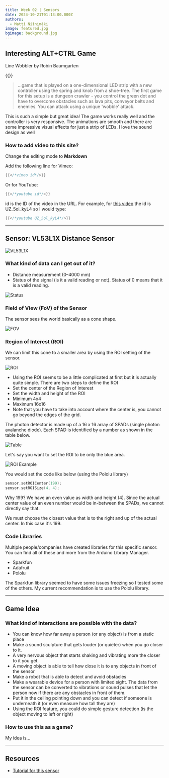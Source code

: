 ```yaml
---
title: Week 02 | Sensors
date: 2024-10-21T01:13:00.000Z
authors:
  - Matti Niinimäki
image: featured.jpg
bgimage: background.jpg
---
```


## Interesting ALT+CTRL Game

Line Wobbler by Robin Baumgarten

{{<youtube UZ_5ol_kyL4>}}

> ...game that is played on a one-dimensional LED strip with a new controller using the spring and knob from a shoe-tree. The first game for this setup is a dungeon crawler - you control the green dot and have to overcome obstacles such as lava pits, conveyor belts and enemies. You can attack using a unique 'wobble' attack.

This is such a simple but great idea! The game works really well and the controller is very responsive. The animations are smooth and there are some impressive visual effects for just a strip of LEDs. I love the sound design as well

### How to add video to this site?

Change the editing mode to **Markdown**

Add the following line for Vimeo:

```go
{{</*vimeo id*/>}}
```

Or for YouTube:

```go
{{</*youtube id*/>}}
```

id is the ID of the video in the URL. For example, for [this video](https://www.youtube.com/watch?v=UZ_5ol_kyL4) the id is UZ_5ol_kyL4 so I would type:

```go
{{</*youtube UZ_5ol_kyL4*/>}}
```

---

## Sensor: VL53L1X Distance Sensor

![VL53L1X](VL53L1X.jpg)

### What kind of data can I get out of it?

- Distance measurement (0–4000 mm)
- Status of the signal (is it a valid reading or not). Status of 0 means that it is a valid reading.

![Status](status.png)

### Field of View (FoV) of the Sensor

The sensor sees the world basically as a cone shape.

![FOV](fov.png)

### Region of Interest (ROI)

We can limit this cone to a smaller area by using the ROI setting of the sensor.

![ROI](roi.png)

- Using the ROI seems to be a little complicated at first but it is actually quite simple. There are two steps to define the ROI
- Set the center of the Region of Interest
- Set the width and height of the ROI
- Minimum 4x4
- Maximum 16x16
- Note that you have to take into account where the center is, you cannot go beyond the edges of the grid.

The photon detector is made up of a 16 x 16 array of SPADs (single photon avalanche diode). Each SPAD is identified by a number as shown in the table below.

![Table](table.jpg)

Let's say you want to set the ROI to be only the blue area. 

![ROI Example](roi_example.jpg)

You would set the code like below (using the Pololu library)

```c
sensor.setROICenter(199);
sensor.setROISize(4, 4);
```

Why 199? We have an even value as width and height (4). Since the actual center value of an even number would be in-between the SPADs, we cannot directly say that.

We must choose the closest value that is to the right and up of the actual center. In this case it's 199.

### Code Libraries

Multiple people/companies have created libraries for this specific sensor. You can find all of these and more from the Arduino Library Manager.
- Sparkfun
- Adafruit
- Pololu

The Sparkfun library seemed to have some issues freezing so I tested some of the others. My current recommendation is to use the Pololu library.

---

## Game Idea

### What kind of interactions are possible with the data?

- You can know how far away a person (or any object) is from a static place
- Make a sound sculpture that gets louder (or quieter) when you go closer to it.
- A very nervous object that starts shaking and vibrating more the closer to it you get.
- A moving object is able to tell how close it is to any objects in front of the sensor
- Make a robot that is able to detect and avoid obstacles
- Make a wearable device for a person with limited sight. The data from the sensor can be converted to vibrations or sound pulses that let the person now if there are any obstacles in front of them.
- Put it in the ceiling pointing down and you can detect if someone is underneath it (or even measure how tall they are)
- Using the ROI feature, you could do simple gesture detection (is the object moving to left or right)

### How to use this as a game?

My idea is...

---

## Resources

- [Tutorial for this sensor](https://learn.newmedia.dog/tutorials/arduino-and-electronics/sensors/distance-vl53l1x/)